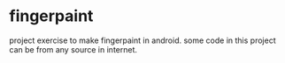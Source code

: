# fingerpaint
project exercise to make fingerpaint in android. some code in this project can be from any source in internet.
